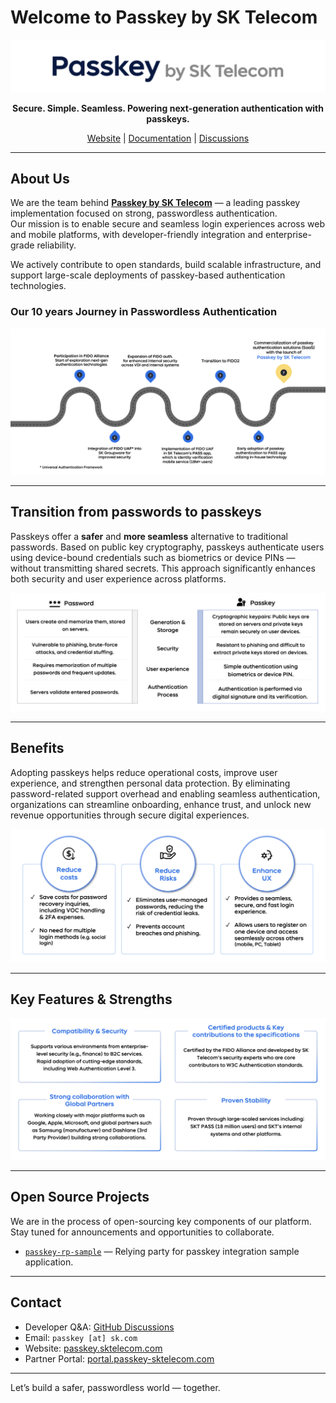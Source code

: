 # Welcome to Passkey by SK Telecom

<p align="center">
  <img src="images/logo.png" alt="Passkey by SK Telecom" />
</p>

<p align="center">
  <strong>Secure. Simple. Seamless. Powering next-generation authentication with passkeys.</strong>
</p>

<p align="center">
  <a href="https://passkey.sktelecom.com">Website</a> |
  <a href="https://docs.passkey-sktelecom.com">Documentation</a> |
  <a href="https://github.com/orgs/skt-passkey/discussions">Discussions</a>
</p>

---

## About Us

We are the team behind **[Passkey by SK Telecom](https://passkey.sktelecom.com)** — a leading passkey implementation
focused on strong, passwordless authentication.  
Our mission is to enable secure and seamless login experiences across web and mobile platforms, with developer-friendly
integration and enterprise-grade reliability.

We actively contribute to open standards, build scalable infrastructure, and support large-scale deployments of
passkey-based authentication technologies.

### Our 10 years Journey in Passwordless Authentication

![Passwords to Passkeys](images/journey.png)

---

## Transition from passwords to passkeys

Passkeys offer a **safer** and **more seamless** alternative to traditional passwords.
Based on public key cryptography, passkeys authenticate users using device-bound credentials such as biometrics or
device PINs — without transmitting shared secrets.
This approach significantly enhances both security and user experience across platforms.

![Passwords to Passkeys](images/passwords-to-passkeys.png)

---

## Benefits

Adopting passkeys helps reduce operational costs, improve user experience, and strengthen personal data protection.
By eliminating password-related support overhead and enabling seamless authentication, organizations can streamline
onboarding, enhance trust, and unlock new revenue opportunities through secure digital experiences.

![Benefits](images/benefits.png)

---

## Key Features & Strengths

![Key Features](images/key-features.png)

---

## Open Source Projects

We are in the process of open-sourcing key components of our platform.  
Stay tuned for announcements and opportunities to collaborate.

- [`passkey-rp-sample`](https://github.com/skt-passkey/passkey-rp-sample) — Relying party for passkey integration sample application.

---

## Contact

- Developer Q&A: [GitHub Discussions](https://github.com/orgs/skt-passkey/discussions)
- Email: `passkey [at] sk.com`
- Website: [passkey.sktelecom.com](https://passkey.sktelecom.com)
- Partner Portal: [portal.passkey-sktelecom.com](https://portal.passkey-sktelecom.com)

---

Let’s build a safer, passwordless world — together.
